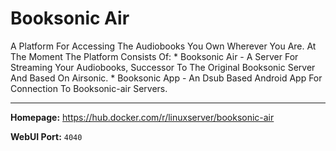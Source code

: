 # Booksonic Air

A Platform For Accessing The Audiobooks You Own Wherever You Are. At The Moment The Platform Consists Of: * Booksonic Air - A Server For Streaming Your Audiobooks, Successor To The Original Booksonic Server And Based On Airsonic. * Booksonic App - An Dsub Based Android App For Connection To Booksonic-air Servers.

---

**Homepage:** https://hub.docker.com/r/linuxserver/booksonic-air

**WebUI Port:** `4040`